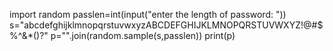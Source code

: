 import random
passlen=int(input("enter the length of password: "))
s="abcdefghijklmnopqrstuvwxyzABCDEFGHIJKLMNOPQRSTUVWXYZ!@#$%^&*()?"
p="".join(random.sample(s,passlen))
print(p)
